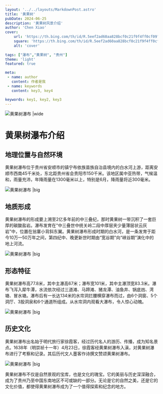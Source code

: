 ```yaml
---
layout: '../../layouts/MarkdownPost.astro'
title: '黄果树'
pubDate: 2024-06-25
description: '黄果树风景介绍'
author: 'Chen Xiao'
cover:
    url: 'https://th.bing.com/th/id/R.5eef2ad60aa828bcf0c21f9f4ff0cf09?rik=J2GGrLTh%2bYVIHg&riu=http%3a%2f%2fy1.ifengimg.com%2f1b28778edc63062f%2f2012%2f0621%2frdn_4fe2d59ff2a06.jpg&ehk=fYRV6tAXaVcN%2bo850ge%2b3pVa2eQpuFf3JZnrl9B9bNo%3d&risl=&pid=ImgRaw&r=0'
    square: 'https://th.bing.com/th/id/R.5eef2ad60aa828bcf0c21f9f4ff0cf09?rik=J2GGrLTh%2bYVIHg&riu=http%3a%2f%2fy1.ifengimg.com%2f1b28778edc63062f%2f2012%2f0621%2frdn_4fe2d59ff2a06.jpg&ehk=fYRV6tAXaVcN%2bo850ge%2b3pVa2eQpuFf3JZnrl9B9bNo%3d&risl=&pid=ImgRaw&r=0'
    alt: 'cover'
    
tags: ["瀑布","黄果树", "贵州"] 
theme: 'light'
featured: true

meta:
 - name: author
   content: 作者是我
 - name: keywords
   content: key3, key4

keywords: key1, key2, key3
---
```


![黄果树瀑布 |wide](https://img1.qunarzz.com/travel/d7/1707/91/2a7784300d529ab5.jpg?ver=1)

# 黄果树瀑布介绍

## 地理位置与自然环境
黄果树瀑布位于贵州省安顺市的镇宁布依族苗族自治县境内的白水河上游，距离安顺市西南45千米处，东北距贵州省会贵阳市150千米。该地区属中亚热带，气候温和，雨量充沛，年降雨量在1300毫米以上，特别是6月，降雨量将近300毫米。

![黄果树瀑布 |big](https://imgbdb4.bendibao.com/hzbdb/tour/20231/03/2023103094428_92326.png)


## 地质形成
黄果树瀑布的形成要上溯至2亿多年前的中三叠纪，那时黄果树一带沉积了一套巨厚的碳酸盐岩。瀑布发育在“中三叠世中统关岭二段中厚层夹少量薄层状云灰岩”中，位置在翁寨小背斜东翼。黄果树瀑布形成时期的白水河，是一条发育于距今10万—50万年之间，第四纪中、晚更新世时期由“宽谷期”向“峡谷期”演化中的地上河流。

![黄果树瀑布 |big](https://appadmin.eyesnews.cn/data/upload/image/20210927/1632713570957170.jpg)


## 形态特征
黄果树瀑布高77.8米，其中主瀑高67米；瀑布宽101米，其中主瀑顶宽83.3米。瀑布飞泻入犀牛潭，水流依次经过三道滩、马蹄滩、猪龙潭、油鱼井、锅底凼、湾塘、冒水塘。瀑布后有一长达134米的水帘洞拦腰横穿瀑布而过，由6个洞窗、5个洞厅、3股洞泉和6个通道所组成。从水帘洞内观看大瀑布，令人惊心动魄。

![黄果树瀑布 |big](https://img1.baidu.com/it/u=3447726035,123545592&fm=253&fmt=auto&app=138&f=JPEG?w=750&h=500)


## 历史文化
黄果树瀑布出名始于明代旅行家徐霞客，经过历代名人的游历、传播，成为知名景点。1638年（明崇祯十一年）4月23日，徐霞客经黄果树瀑布入滇，对黄果树瀑布进行了考察和记录。其后历代文人墨客作诗撰文赞颂黄果树瀑布。

![黄果树瀑布 |big](https://pic.rmb.bdstatic.com/bjh/down/3c19d8949ca1edf28c635c39c435c313.jpeg)


黄果树瀑布不仅是自然景观的宝库，也是文化的瑰宝。它的美丽与历史深深融合，成为了贵州乃至中国东南地区不可或缺的一部分。无论是它的自然之美，还是它的文化价值，都使得黄果树瀑布成为了一个值得探索和纪念的地方。
